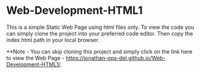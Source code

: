 # Web-Development-HTML1

This is a simple Static Web Page using html files only. To view the code you can simply clone the project into your preferred code editor. Then copy the index.html path in your local browser.

**Note - You can skip cloning this project and simply click on the link here to view the Web Page - https://jonathan-ops-del.github.io/Web-Development-HTML1/.

